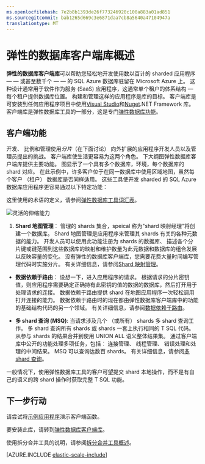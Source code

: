 ```yaml
---
ms.openlocfilehash: 7e2b8b1393de26f773246920c100a883a01ad851
ms.sourcegitcommit: bab1265d669c3e6871daa7cb8a5640a47104947a
translationtype: MT
---
```

<properties
    pageTitle="Azure 的 SQL 数据库的客户端库"
    description="构建可扩展的.NET 数据库应用程序"
    services="sql-database"
    documentationCenter=""
    manager="jeffreyg"
    authors="sidneyh"
    editor=""/>

<tags
    ms.service="sql-database"
    ms.workload="sql-database"
    ms.tgt_pltfrm="na"
    ms.devlang="na"
    ms.topic="article"
    ms.date="07/29/2015"
    ms.author="sidneyh"/>

# 弹性的数据库客户端库概述

**弹性的数据库客户端库**可以帮助您轻松地开发使用数以百计的 sharded 应用程序 — — 或甚至数千个 — — 的 SQL Azure 数据库驻留在 Microsoft Azure 上。 这种设计通常用于软件作为服务 (SaaS) 应用程序，这通常单个租户的体系结构 — 每个租户提供数据库位置。 构建和管理这样的应用程序是库的目标。 客户端库是可安装到任何应用程序项目中使用[Visual Studio](sql-database-elastic-scale-add-references-visual-studio.md)和[Nuget](http://go.microsoft.com/?linkid=9862605).NET Framework 库。 客户端库是弹性数据库工具的一部分，这是专门[弹性数据库功能](sql-database-elastic-scale-introduction.md)。 

## 客户端功能

开发、 比例和管理使用*分片*（在下面讨论） 向外扩展的应用程序开发人员以及管理员提出的挑战。 客户端库使生活更容易为这两个角色。 下大纲图弹性数据库客户端库提供主要功能。 图显示了一个具有多个数据库，环境，每个数据库的 shard 对应。 在此示例中，许多客户位于在同一数据库中使用区域地图，虽然每个客户 （租户） 数据库是否同样适用。 这些工具使开发 sharded 的 SQL Azure 数据库应用程序更容易通过以下特定功能︰

这里使用的术语的定义，请参阅[弹性数据库工具词汇表](sql-database-elastic-scale-glossary.md)。

![灵活的伸缩能力][1]

1.  **Shard 地图管理**︰ 管理的 shards 集合，speical 称为"shard 映射经理"将创建一个数据库。 Shard 地图管理是应用程序来管理其 shards 有关的各种元数据的能力。 开发人员可以使用此功能注册为 shards 的数据库、 描述各个分片键或键范围到这些数据库的映射和维护数量为此元数据和数据库的组合发展以反映容量的变化。 没有弹性的数据库客户端库，您需要花费大量时间编写管理代码时实施分片。 有关详细信息，请参阅[Shard 映射管理](sql-database-elastic-scale-shard-map-management.md)。

* **数据依赖于路由**︰ 设想一下，进入应用程序的请求。 根据请求的分片密钥值，则应用程序需要确定正确持有此密钥的值的数据的数据库，然后打开用于处理请求的连接。 数据依赖于路由提供 shard 在地图应用程序一次轻松调用打开连接的能力。 数据依赖于路由时的现在都由弹性数据库客户端库中的功能的基础结构代码的另一个领域。 有关详细信息，请参阅[数据依赖于路由](sql-database-elastic-scale-data-dependent-routing.md)。

* **多 shard 查询 (MSQ)**: 当请求涉及几个 （或所有） shards 多 shard 查询工作。 多 shard 查询所有 shards 或 shards 一套上执行相同的 T SQL 代码。 从参与 shards 的结果合并到使用 UNION ALL 语义整体结果集。 通过客户端库中公开的功能处理多项任务，包括︰ 连接管理、 线程管理、 错误处理和处理的中间结果。 MSQ 可以查询达数百 shards。 有关详细信息，请参阅[多 shard 查询](sql-database-elastic-scale-multishard-querying.md)。

一般情况下，使用弹性数据库工具的客户可望提交 shard 本地操作，而不是有自己的语义的跨 shard 操作时获取完整 T SQL 功能。

## 下一步行动

请尝试将[示例应用程序](sql-database-elastic-scale-get-started.md)演示客户端函数。 

要安装此库，请转到[弹性数据库客户端库]( http://www.nuget.org/packages/Microsoft.Azure.SqlDatabase.ElasticScale.Client/)。

使用拆分合并工具的说明，请参阅[拆分合并工具概述](sql-database-elastic-scale-overview-split-and-merge.md)。


[AZURE.INCLUDE [elastic-scale-include](../../includes/elastic-scale-include.md)]

<!--Anchors-->
<!--Image references-->
[1]:./media/sql-database-elastic-database-client-library/glossary.png

